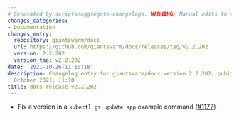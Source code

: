 ```yaml
---
# Generated by scripts/aggregate-changelogs. WARNING: Manual edits to this files will be overwritten.
changes_categories:
- Documentation
changes_entry:
  repository: giantswarm/docs
  url: https://github.com/giantswarm/docs/releases/tag/v2.2.202
  version: 2.2.202
  version_tag: v2.2.202
date: '2021-10-26T11:10:18'
description: Changelog entry for giantswarm/docs version 2.2.202, published on 26
  October 2021, 11:10
title: docs release v2.2.202
---
```


- Fix a version in a `kubectl gs update app` example command ([#1177](https://github.com/giantswarm/docs/pull/1177))

